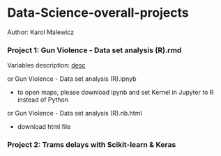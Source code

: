 # Data-Science-overall-projects
Author: Karol Malewicz

### Project 1: Gun Violence - Data set analysis (R).rmd

Variables description: [desc](https://github.com/malewiczK/Data-Science-overall-projects/blob/master/Variables%20description.md)

or Gun Violence - Data set analysis (R).ipnyb
- to open maps, please download ipynb and set Kernel in Jupyter to R instead of Python

or Gun Violence - Data set analysis (R).nb.html
- download html file

### Project 2: Trams delays with Scikit-learn & Keras
